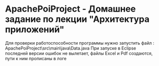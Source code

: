 # ApachePoiProject - Домашнее задание по лекции "Архитектура приложений"


Для проверки работоспособности программы нужно запустить файл : ApachePoiProject\src\main\java\Data.java При запуске в Eclipse последней версии ошибок не вылетает, файлы Excel и Pdf создаются, пути к ним прописаны в логе
